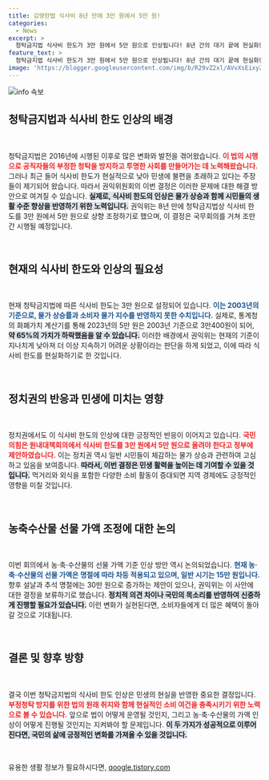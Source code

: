 ```yaml
---
title: 김영란법 식사비 8년 만에 3만 원에서 5만 원!
categories:
  - News
excerpt: >
  청탁금지법 식사비 한도가 3만 원에서 5만 원으로 인상됩니다! 8년 간의 대기 끝에 현실화된 변화에 귀추가 주목됩니다. 그러나 농축수산물 선물 가액 인상은 보류된 상태로, 앞으로의 전개가 기대됩니다.
feature_text: >
  청탁금지법 식사비 한도가 3만 원에서 5만 원으로 인상됩니다! 8년 간의 대기 끝에 현실화된 변화에 귀추가 주목됩니다. 그러나 농축수산물 선물 가액 인상은 보류된 상태로, 앞으로의 전개가 기대됩니다.
image: 'https://blogger.googleusercontent.com/img/b/R29vZ2xl/AVvXsEixyZcFfHzMRdzZMjFBmAUKJYCLCGyLL1o632UiGVXcaFdKo_bkvkuCioo0uUKlGfBVcT3P84aROyZIXSBEx3Aw5nCQ3pTgDom1WDC4m8eifvWiAmWEEVb4x6G_l8C0QH225ldMjyaFvpxGEBGNO37VmDTDMHGhJPq73UglMfDca1-0aw/s1600/blogspot.png'
---
```


<p><img src="https://blogger.googleusercontent.com/img/b/R29vZ2xl/AVvXsEixyZcFfHzMRdzZMjFBmAUKJYCLCGyLL1o632UiGVXcaFdKo_bkvkuCioo0uUKlGfBVcT3P84aROyZIXSBEx3Aw5nCQ3pTgDom1WDC4m8eifvWiAmWEEVb4x6G_l8C0QH225ldMjyaFvpxGEBGNO37VmDTDMHGhJPq73UglMfDca1-0aw/s1600/blogspot.png" alt="info 속보" /></p>

<h2 data-ke-size="size26">청탁금지법과 식사비 한도 인상의 배경</h2>

<p data-ke-size="size16">&nbsp;</p>

<p>청탁금지법은 2016년에 시행된 이후로 많은 변화와 발전을 겪어왔습니다. <b><span style="color: #ee2323;">이 법의 시행으로 공직자들의 부정한 청탁을 방지하고 투명한 사회를 만들어가는 데 노력해왔습니다.</span></b> 그러나 최근 들어 식사비 한도가 현실적으로 낮아 민생에 불편을 초래하고 있다는 주장들이 제기되어 왔습니다. 따라서 권익위원회의 이번 결정은 이러한 문제에 대한 해결 방안으로 여겨질 수 있습니다. <b><span style="background-color: #21538527;">실제로, 식사비 한도의 인상은 물가 상승과 함께 시민들의 생활 수준 향상을 반영하기 위한 노력입니다.</span></b> 권익위는 8년 만에 청탁금지법상 식사비 한도를 3만 원에서 5만 원으로 상향 조정하기로 했으며, 이 결정은 국무회의를 거쳐 조만간 시행될 예정입니다. </p>

<p data-ke-size="size16">&nbsp;</p>

<h2 data-ke-size="size26">현재의 식사비 한도와 인상의 필요성</h2>

<p data-ke-size="size16">&nbsp;</p>

<p>현재 청탁금지법에 따른 식사비 한도는 3만 원으로 설정되어 있습니다. <b><span style="color: #1a5490;">이는 2003년의 기준으로, 물가 상승률과 소비자 물가 지수를 반영하지 못한 수치입니다.</span></b> 실제로, 통계청의 화폐가치 계산기를 통해 2023년의 5만 원은 2003년 기준으로 3만400원이 되어, <b><span style="background-color: #21538527;">약 65%의 가치가 하락했음을 알 수 있습니다.</span></b> 이러한 배경에서 권익위는 현재의 기준이 지나치게 낮아져 더 이상 지속하기 어려운 상황이라는 판단을 하게 되었고, 이에 따라 식사비 한도를 현실화하기로 한 것입니다. </p>

<p data-ke-size="size16">&nbsp;</p>

<h2 data-ke-size="size26">정치권의 반응과 민생에 미치는 영향</h2>

<p data-ke-size="size16">&nbsp;</p>

<p>정치권에서도 이 식사비 한도의 인상에 대한 긍정적인 반응이 이어지고 있습니다. <b><span style="color: #ee2323;">국민의힘은 원내대책회의에서 식사비 한도를 3만 원에서 5만 원으로 올려야 한다고 정부에 제안하였습니다.</span></b> 이는 정치권 역시 일반 시민들이 체감하는 물가 상승과 관련하여 고심하고 있음을 보여줍니다. <b><span style="background-color: #21538527;">따라서, 이번 결정은 민생 활력을 높이는 데 기여할 수 있을 것입니다.</span></b> 먹거리와 외식을 포함한 다양한 소비 활동이 증대되면 지역 경제에도 긍정적인 영향을 미칠 것입니다.</p>

<p data-ke-size="size16">&nbsp;</p>

<h2 data-ke-size="size26">농축수산물 선물 가액 조정에 대한 논의</h2>

<p data-ke-size="size16">&nbsp;</p>

<p>이번 회의에서 농·축·수산물의 선물 가액 기준 인상 방안 역시 논의되었습니다. <b><span style="color: #1a5490;">현재 농·축·수산물의 선물 가액은 명절에 따라 차등 적용되고 있으며, 일반 시기는 15만 원입니다.</span></b> 향후 설날과 추석 명절에는 30만 원으로 증가하는 제안이 있으나, 권익위는 이 사안에 대한 결정을 보류하기로 했습니다. <b><span style="background-color: #21538527;">정치적 의견 차이나 국민의 목소리를 반영하여 신중하게 진행할 필요가 있습니다.</span></b> 이런 변화가 실현된다면, 소비자들에게 더 많은 혜택이 돌아갈 것으로 기대됩니다.</p>

<p data-ke-size="size16">&nbsp;</p>

<h2 data-ke-size="size26">결론 및 향후 방향</h2>

<p data-ke-size="size16">&nbsp;</p>

<p>결국 이번 청탁금지법의 식사비 한도 인상은 민생의 현실을 반영한 중요한 결정입니다. <b><span style="color: #ee2323;">부정청탁 방지를 위한 법의 원래 취지와 함께 현실적인 소비 여건을 충족시키기 위한 노력으로 볼 수 있습니다.</span></b> 앞으로 법이 어떻게 운영될 것인지, 그리고 농·축·수산물의 가액 인상이 어떻게 진행될 것인지는 지켜봐야 할 문제입니다. <b><span style="background-color: #21538527;">이 두 가지가 성공적으로 이루어진다면, 국민의 삶에 긍정적인 변화를 가져올 수 있을 것입니다.</span></b> </p>

<p data-ke-size="size16">&nbsp;</p>
유용한 생활 정보가 필요하시다면, <a href="https://qoogle.tistory.com" rel="dofollow">qoogle.tistory.com</a>


